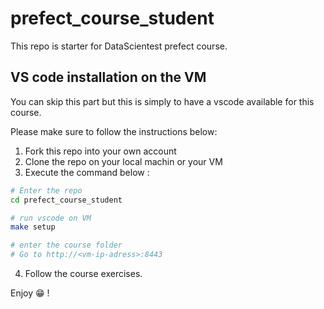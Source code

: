 # prefect_course_student

This repo is starter for DataScientest prefect course.

## VS code installation on the VM

You can skip this part but this is simply to have a vscode available for this course.

Please make sure to follow the instructions below: 

1. Fork this repo into your own account
2. Clone the repo on your local machin or your VM
3. Execute the command below :

```sh
# Enter the repo
cd prefect_course_student

# run vscode on VM
make setup

# enter the course folder
# Go to http://<vm-ip-adress>:8443
```

4. Follow the course exercises.

Enjoy 😁 !